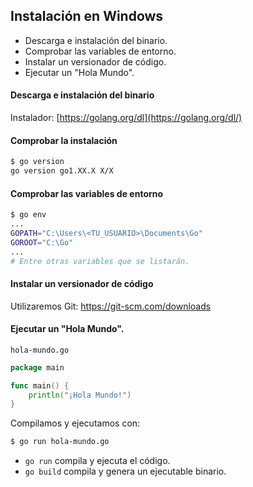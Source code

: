 ## Instalación en Windows

- Descarga e instalación del binario.
- Comprobar las variables de entorno.
- Instalar un versionador de código.
- Ejecutar un "Hola Mundo".

#### Descarga e instalación del binario
Instalador: [https://golang.org/dl](https://golang.org/dl/)

#### Comprobar la instalación

```sh
$ go version
go version go1.XX.X X/X
```

#### Comprobar las variables de entorno

```sh
$ go env
...
GOPATH="C:\Users\<TU_USUARIO>\Documents\Go"
GOROOT="C:\Go"
...
# Entre otras variables que se listarán.
```

#### Instalar un versionador de código

Utilizaremos Git: https://git-scm.com/downloads


#### Ejecutar un "Hola Mundo".

`hola-mundo.go`

```go
package main

func main() {
	println("¡Hola Mundo!")
}
```

Compilamos y ejecutamos con:

```sh
$ go run hola-mundo.go
```



- `go run` compila y ejecuta el código.
- `go build` compila y genera un ejecutable binario.
